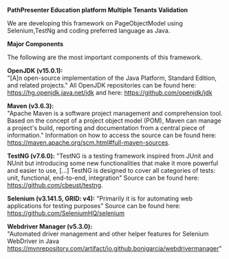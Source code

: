 **PathPresenter Education platform Multiple Tenants Validation**

We are developing this framework on PageObjectModel using Selenium,TestNg and coding preferred language as Java.

**Major Components**

The following are the most important components of this framework.

**OpenJDK (v15.0.1):**   
"[A]n open-source implementation of the Java Platform, Standard Edition, and related projects."
All OpenJDK repositories can be found here: https://hg.openjdk.java.net/jdk and here: https://github.com/openjdk/jdk

**Maven (v3.6.3):**    
"Apache Maven is a software project management and comprehension tool. Based on the concept of a project object model (POM), Maven can manage a project's build, reporting and documentation from a central piece of information."
Information on how to access the source can be found here: https://maven.apache.org/scm.html#full-maven-sources.

**TestNG (v7.6.0):**
"TestNG is a testing framework inspired from JUnit and NUnit but introducing some new functionalities that make it more powerful and easier to use, [...] TestNG is designed to cover all categories of tests: unit, functional, end-to-end, integration"
Source can be found here: https://github.com/cbeust/testng.


**Selenium (v3.141.5, GRID: v4):**
"Primarily it is for automating web applications for testing purposes"
Source can be found here: https://github.com/SeleniumHQ/selenium

**Webdriver Manager (v5.3.0):**    
"Automated driver management and other helper features for Selenium WebDriver in Java 
https://mvnrepository.com/artifact/io.github.bonigarcia/webdrivermanager"
